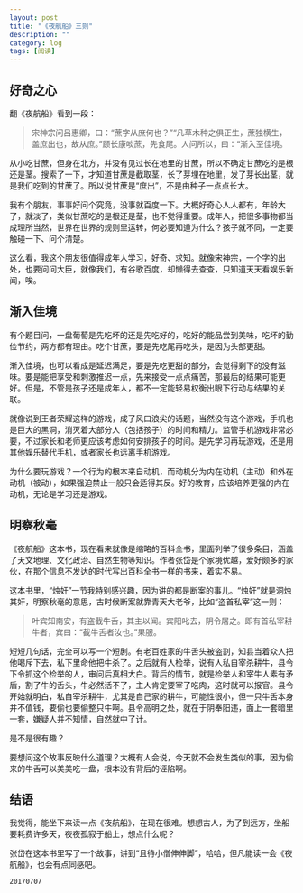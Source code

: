 ```yaml
---
layout: post
title: "《夜航船》三则"
description: ""
category: log
tags: [阅读]
---
```


## 好奇之心

翻《夜航船》看到一段：

> 宋神宗问吕惠卿，曰：“蔗字从庶何也？”“凡草木种之俱正生，蔗独横生，盖庶出也，故从庶。”顾长康啖蔗，先食尾。人问所以，曰：“渐入至佳境。

从小吃甘蔗，但身在北方，并没有见过长在地里的甘蔗，所以不确定甘蔗吃的是根还是茎。搜索了一下，才知道甘蔗是截取茎，长了芽埋在地里，发了芽长出茎，就是我们吃到的甘蔗了。所以说甘蔗是“庶出”，不是由种子一点点长大。

我有个朋友，事事好问个究竟，没事就百度一下。大概好奇心人人都有，年龄大了，就淡了，类似甘蔗吃的是根还是茎，也不觉得重要。成年人，把很多事物都当成理所当然，世界在世界的规则里运转，何必要知道为什么？孩子就不同，一定要触碰一下、问个清楚。

这么看，我这个朋友很值得成年人学习，好奇、求知。就像宋神宗，一个字的出处，也要问问大臣，就像我们，有谷歌百度，却懒得去查查，只知道天天看娱乐新闻，唉。

## 渐入佳境


有个题目问，一盘葡萄是先吃坏的还是先吃好的，吃好的能品尝到美味，吃坏的勤俭节约，两方都有理由。吃个甘蔗，要是先吃尾再吃头，是因为头部更甜。

渐入佳境，也可以看成是延迟满足，要是先吃更甜的部分，会觉得剩下的没有滋味。要是能把享受和刺激推迟一点，先来接受一点点痛苦，那最后的结果可能更好。但是，不管是孩子还是成年人，都不一定能轻易权衡出眼下行动与结果的关联。

就像说到王者荣耀这样的游戏，成了风口浪尖的话题，当然没有这个游戏，手机也是巨大的黑洞，消灭着大部分人（包括孩子）的时间和精力。监管手机游戏非常必要，不过家长和老师更应该考虑如何安排孩子的时间。是先学习再玩游戏，还是用其他娱乐替代手机，或者家长也远离手机游戏。

为什么要玩游戏？一个行为的根本来自动机，而动机分为内在动机（主动）和外在动机（被动），如果强迫禁止一般只会适得其反。好的教育，应该培养更强的内在动机，无论是学习还是游戏。

## 明察秋毫

《夜航船》这本书，现在看来就像是缩略的百科全书，里面列举了很多条目，涵盖了天文地理、文化政治、自然生物等知识。作者张岱是个家境优越，爱好颇多的家伙，在那个信息不发达的时代写出百科全书一样的书来，着实不易。

这本书里，“烛奸”一节我特别感兴趣，因为讲的都是断案的事儿。“烛奸”就是洞烛其奸，明察秋毫的意思，古时候断案就靠青天大老爷，比如“盗首私宰”这一则：

> 叶宾知南安，有盗截牛舌，其主以闻。宾阳叱去，阴令屠之。即有首私宰耕牛者，宾曰：“截牛舌者汝也。”果服。

短短几句话，完全可以写一个短剧。有老百姓家的牛舌头被盗割，知县当着众人把他喝斥下去，私下里命他把牛杀了。之后就有人检举，说有人私自宰杀耕牛，县令下令抓这个检举的人，审问后真相大白。背后的情节，就是检举人和宰牛人素有矛盾，割了牛的舌头，牛必然活不了，主人肯定要宰了吃肉，这时就可以报官。县令开始就明白，私自宰杀耕牛，尤其是自己家的耕牛，可能性很小，但一只牛舌本身并不值钱，要偷也要偷整只牛啊。县令高明之处，就在于阴奉阳违，面上一套暗里一套，嫌疑人并不知情，自然就中了计。

是不是很有趣？

要想问这个故事反映什么道理？大概有人会说，今天就不会发生类似的事，因为偷来的牛舌可以美美吃一盘，根本没有背后的诬陷啊。

## 结语

我觉得，能坐下来读一点《夜航船》，在现在很难。想想古人，为了到远方，坐船要耗费许多天，夜夜孤寂于船上，想点什么呢？

张岱在这本书里写了一个故事，讲到“且待小僧伸伸脚”，哈哈，但凡能读一会《夜航船》，也会有点同感吧。

`20170707`